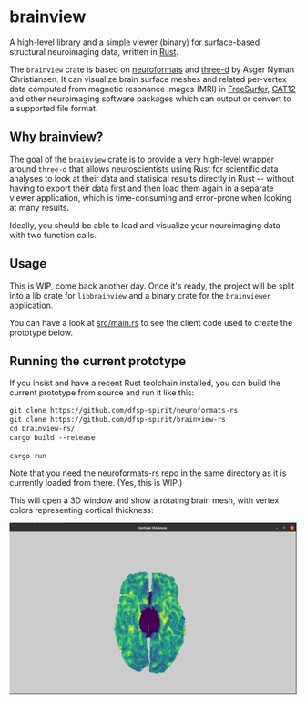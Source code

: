 # brainview

A high-level library and a simple viewer (binary) for surface-based structural neuroimaging data, written in [Rust](https://www.rust-lang.org/).

The `brainview` crate is based on [neuroformats](https://github.com/dfsp-spirit/neuroformats) and [three-d](https://github.com/asny/three-d) by Asger Nyman Christiansen. It can visualize brain surface meshes and related per-vertex data computed from magnetic resonance images (MRI) in [FreeSurfer](http://freesurfer.net/), [CAT12](http://www.neuro.uni-jena.de/cat/) and other neuroimaging software packages which can output or convert to a supported file format.

## Why brainview?

The goal of the `brainview` crate is to provide a very high-level wrapper around `three-d` that allows neuroscientists using Rust for scientific data analyses to look at their data and statisical results directly in Rust -- without having to export their data first and then load them again in a separate viewer application, which is time-consuming and error-prone when looking at many results.

Ideally, you should be able to load and visualize your neuroimaging data with two function calls.


## Usage

This is WIP, come back another day. Once it's ready, the project will be split into a lib crate for `libbrainview` and a binary crate for the `brainviewer` application.

You can have a look at [src/main.rs](./src/main.rs) to see the client code used to create the prototype below.


## Running the current prototype

If you insist and have a recent Rust toolchain installed, you can build the current prototype from source and run it like this:

```
git clone https://github.com/dfsp-spirit/neuroformats-rs
git clone https://github.com/dfsp-spirit/brainview-rs
cd brainview-rs/
cargo build --release

cargo run
```

Note that you need the neuroformats-rs repo in the same directory as it is currently loaded from there. (Yes, this is WIP.)

This will open a 3D window and show a rotating brain mesh, with vertex colors representing cortical thickness:

![Vis](./resources/web/brainview-rs.jpg?raw=true "Brain visualizationin Rust.")


